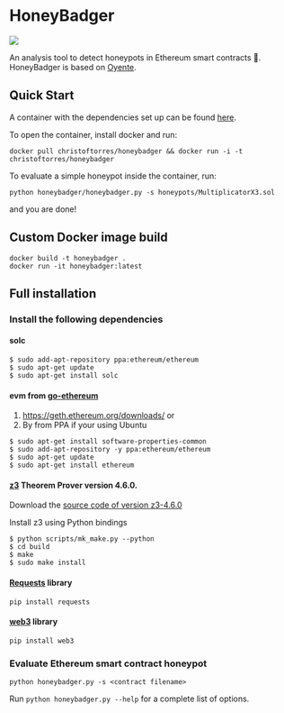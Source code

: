 HoneyBadger
===========

![](https://github.com/christoftorres/HoneyBadger/blob/master/honeybadger_logo.png)

An analysis tool to detect honeypots in Ethereum smart contracts :honey_pot:. HoneyBadger is based on [Oyente](https://github.com/melonproject/oyente).

## Quick Start

A container with the dependencies set up can be found [here](https://hub.docker.com/r/christoftorres/honeybadger/).

To open the container, install docker and run:

```
docker pull christoftorres/honeybadger && docker run -i -t christoftorres/honeybadger
```

To evaluate a simple honeypot inside the container, run:

```
python honeybadger/honeybadger.py -s honeypots/MultiplicatorX3.sol
```

and you are done!

## Custom Docker image build

```
docker build -t honeybadger .
docker run -it honeybadger:latest
```

## Full installation

### Install the following dependencies
#### solc
```
$ sudo add-apt-repository ppa:ethereum/ethereum
$ sudo apt-get update
$ sudo apt-get install solc
```

#### evm from [go-ethereum](https://github.com/ethereum/go-ethereum)

1. https://geth.ethereum.org/downloads/ or
2. By from PPA if your using Ubuntu
```
$ sudo apt-get install software-properties-common
$ sudo add-apt-repository -y ppa:ethereum/ethereum
$ sudo apt-get update
$ sudo apt-get install ethereum
```

#### [z3](https://github.com/Z3Prover/z3/releases) Theorem Prover version 4.6.0.

Download the [source code of version z3-4.6.0](https://github.com/Z3Prover/z3/releases/tag/z3-4.6.0)

Install z3 using Python bindings

```
$ python scripts/mk_make.py --python
$ cd build
$ make
$ sudo make install
```

#### [Requests](https://github.com/kennethreitz/requests/) library

```
pip install requests
```

#### [web3](https://github.com/pipermerriam/web3.py) library

```
pip install web3
```

### Evaluate Ethereum smart contract honeypot

```
python honeybadger.py -s <contract filename>
```

Run ```python honeybadger.py --help``` for a complete list of options.
